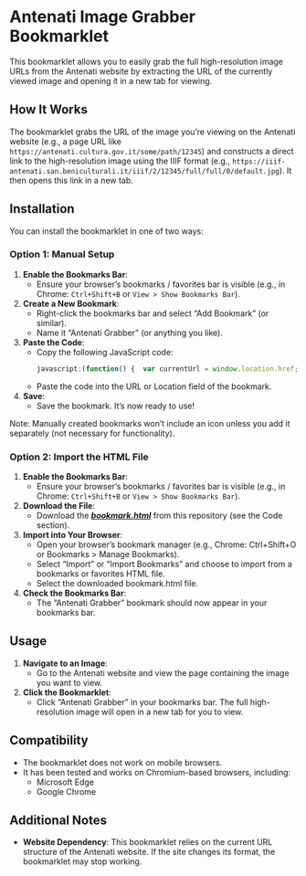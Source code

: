 # Antenati Image Grabber Bookmarklet

This bookmarklet allows you to easily grab the full high-resolution image URLs from the Antenati website by extracting the URL of the currently viewed image and opening it in a new tab for viewing.

## How It Works

The bookmarklet grabs the URL of the image you’re viewing on the Antenati website (e.g., a page URL like `https://antenati.cultura.gov.it/some/path/12345`) and constructs a direct link to the high-resolution image using the IIIF format (e.g., `https://iiif-antenati.san.beniculturali.it/iiif/2/12345/full/full/0/default.jpg`). It then opens this link in a new tab.

## Installation

You can install the bookmarklet in one of two ways:

### Option 1: Manual Setup
1. **Enable the Bookmarks Bar**:
   - Ensure your browser’s bookmarks / favorites bar is visible (e.g., in Chrome: `Ctrl+Shift+B` or `View > Show Bookmarks Bar`).
2. **Create a New Bookmark**:
   - Right-click the bookmarks bar and select “Add Bookmark” (or similar).
   - Name it “Antenati Grabber” (or anything you like).
3. **Paste the Code**:
   - Copy the following JavaScript code:
     ```javascript
     javascript:(function() {  var currentUrl = window.location.href;  var lastSegment = currentUrl.match(/\/([^\/]+)\/?$/)[1];  var targetUrl = 'https://iiif-antenati.san.beniculturali.it/iiif/2/' + lastSegment + '/full/full/0/default.jpg';  window.open(targetUrl, '_blank');})();
     ```
   - Paste the code into the URL or Location field of the bookmark.
4. **Save**:
   - Save the bookmark. It’s now ready to use!

Note: Manually created bookmarks won’t include an icon unless you add it separately (not necessary for functionality).

### Option 2: Import the HTML File
1. **Enable the Bookmarks Bar**:
   - Ensure your browser’s bookmarks / favorites bar is visible (e.g., in Chrome: `Ctrl+Shift+B` or `View > Show Bookmarks Bar`).
2. **Download the File**:
   - Download the [***bookmark.html***](https://github.com/arkhala/antenati-grabber-bookmarklet/raw/refs/heads/main/bookmark.html) from this repository (see the Code section).
3. **Import into Your Browser**:
   - Open your browser’s bookmark manager (e.g., Chrome: Ctrl+Shift+O or Bookmarks > Manage Bookmarks).
   - Select “Import” or “Import Bookmarks” and choose to import from a bookmarks or favorites HTML file.
   - Select the downloaded bookmark.html file.
4. **Check the Bookmarks Bar**:
   - The “Antenati Grabber” bookmark should now appear in your bookmarks bar.

## Usage
1. **Navigate to an Image**:
   - Go to the Antenati website and view the page containing the image you want to view.
2. **Click the Bookmarklet**:
   - Click “Antenati Grabber” in your bookmarks bar. The full high-resolution image will open in a new tab for you to view. 

## Compatibility
- The bookmarklet does not work on mobile browsers.
- It has been tested and works on Chromium-based browsers, including:
  - Microsoft Edge
  - Google Chrome

## Additional Notes
- **Website Dependency**: This bookmarklet relies on the current URL structure of the Antenati website. If the site changes its format, the bookmarklet may stop working.
 
